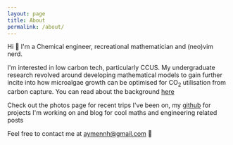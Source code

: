 ```yaml
---
layout: page
title: About
permalink: /about/
---
```


Hi 👋 I'm a Chemical engineer, recreational mathematician and (neo)vim nerd.

I'm interested in low carbon tech, particularly CCUS. My undergraduate research
revolved around developing mathematical models to gain further incite into how
microalgae growth can be optimised for CO<sub>2</sub> utilisation from carbon
capture. You can read about the background
[here](https://aymenhafeez.github.io/p-i-model/)

Check out the photos page for recent trips I've been on, my
[github](http://www.github.com/aymenhafeez) for projects I'm working on and blog
for cool maths and engineering related posts

Feel free to contact me at [aymennh@gmail.com](mailto:aymennh@gmail.com) 🤖
